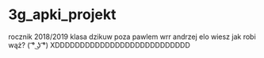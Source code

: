 # 3g_apki_projekt
rocznik 2018/2019 klasa dzikuw
poza pawlem wrr
andrzej elo wiesz jak robi wąż?
( ͡° ͜ʖ ͡°)
XDDDDDDDDDDDDDDDDDDDDDDDDDDD
